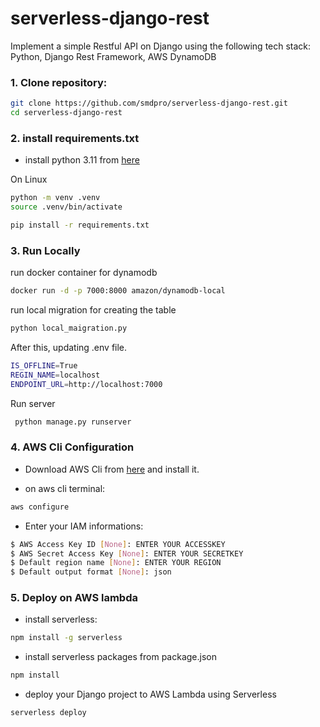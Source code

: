 # serverless-django-rest

Implement a simple Restful API on Django using the following tech stack: Python, Django Rest Framework, AWS DynamoDB


### 1. Clone repository:
```bash
git clone https://github.com/smdpro/serverless-django-rest.git
cd serverless-django-rest
```

### 2. install requirements.txt
 
- install python 3.11 from [here](https://www.python.org/downloads/release/python-3103/)

On Linux
```bash
python -m venv .venv 
source .venv/bin/activate
```

```bash
pip install -r requirements.txt
```

### 3. Run Locally

run docker container for dynamodb
```bash 
docker run -d -p 7000:8000 amazon/dynamodb-local
```

run local migration for creating the table

```bash 
python local_maigration.py
```

After this, updating .env file.
```bash
IS_OFFLINE=True
REGIN_NAME=localhost
ENDPOINT_URL=http://localhost:7000
```
Run server
```bash
 python manage.py runserver
```

### 4. AWS Cli Configuration
- Download AWS Cli from [here](https://docs.aws.amazon.com/cli/latest/userguide/getting-started-install.html) and install it.

- on aws cli terminal:

```bash
aws configure
```

- Enter your IAM informations:

```bash
$ AWS Access Key ID [None]: ENTER YOUR ACCESSKEY
$ AWS Secret Access Key [None]: ENTER YOUR SECRETKEY
$ Default region name [None]: ENTER YOUR REGION
$ Default output format [None]: json
```

### 5. Deploy on AWS lambda


* install serverless:
```bash
npm install -g serverless

```

* install serverless packages from package.json
```bash
npm install
```

* deploy your Django project to AWS Lambda using Serverless
```bash
serverless deploy 
```




